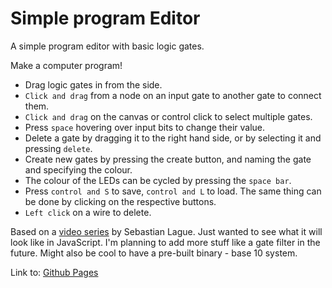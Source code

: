 # Simple program Editor
A simple program editor with basic logic gates.

Make a computer program!
- Drag logic gates in from the side.
- `Click and drag` from a node on an input gate to another gate to connect them.
- `Click and drag` on the canvas or control click to select multiple gates.
- Press `space` hovering over input bits to change their value.
- Delete a gate by dragging it to the right hand side, or by selecting it and pressing `delete`.
- Create new gates by pressing the create button, and naming the gate and specifying the colour.
- The colour of the LEDs can be cycled by pressing the `space bar`.
- Press `control and S` to save, `control and L` to load. The same thing can be done by clicking on the respective buttons.
- `Left click` on a wire to delete.

Based on a [video series](https://youtu.be/QZwneRb-zqA?feature=shared) by Sebastian Lague. Just wanted to see what it will look like in JavaScript. 
I'm planning to add more stuff like a gate filter in the future. Might also be cool to have a pre-built binary - base 10 system.

Link to: [Github Pages](https://flippont.github.io/simple-program-editor/)
